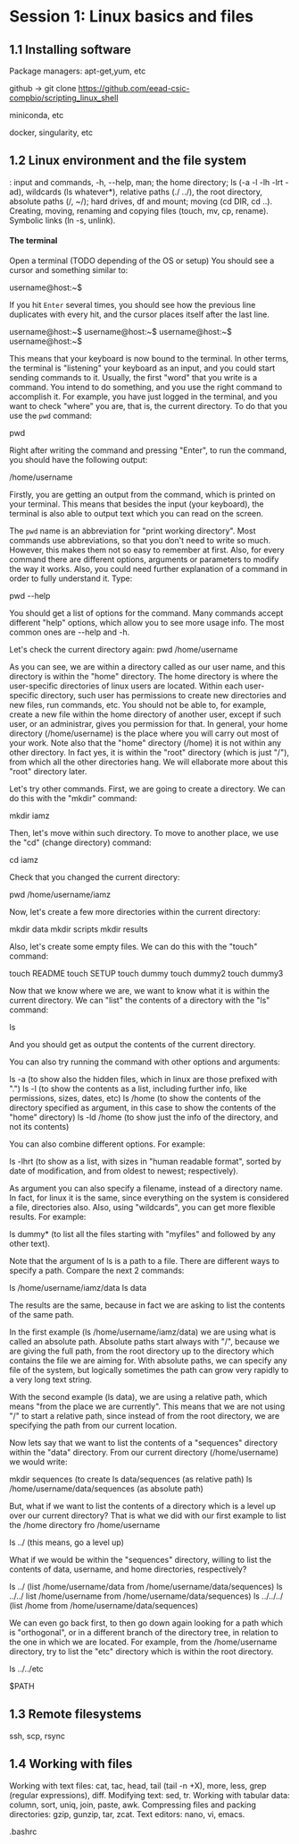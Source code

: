 # Session 1: Linux basics and files

## 1.1 Installing software

Package managers: apt-get,yum, etc

github -> git clone https://github.com/eead-csic-compbio/scripting_linux_shell

miniconda, etc

docker, singularity, etc

## 1.2 Linux environment and the file system

: input and commands, -h, --help, man; the home directory; ls (-a -l -lh -lrt -ad), wildcards (ls whatever*), relative paths (./ ../), the root directory, absolute paths (/, ~/); hard drives, df and mount; moving (cd DIR, cd ..). Creating, moving, renaming and copying files (touch, mv, cp, rename). Symbolic links (ln -s, unlink).

#### The terminal

Open a terminal (TODO depending of the OS or setup)
You should see a cursor and something similar to:

username@host:~$

If you hit `Enter` several times, you should see how the previous line duplicates with every hit, and the cursor places itself after the last line.

username@host:~$
username@host:~$
username@host:~$
username@host:~$

This means that your keyboard is now bound to the terminal. In other terms, the terminal is "listening" your keyboard as an input, and you could start sending commands to it.
Usually, the first "word" that you write is a command. You intend to do something, and you use the right command to accomplish it. For example, you have just logged in the terminal, and you want to check "where" you are, that is, the current directory. To do that you use the `pwd` command:

pwd

Right after writing the command and pressing "Enter", to run the command, you should have the following output:

/home/username

Firstly, you are getting an output from the command, which is printed on your terminal. This means that besides the input (your keyboard), the terminal is also able to output text which you can read on the screen.

The `pwd` name is an abbreviation for "print working directory". Most commands use abbreviations, so that you don't need to write so much. However, this makes them not so easy to remember at first. Also, for every command there are different options, arguments or parameters to modify the way it works. Also, you could need further explanation of a command in order to fully understand it. Type:

pwd --help

You should get a list of options for the command. Many commands accept different "help" options, which allow you to see more usage info. The most common ones are --help and -h.

Let's check the current directory again:
pwd
/home/username

As you can see, we are within a directory called as our user name, and this directory is within the "home" directory. The home directory is where the user-specific directories of linux users are located. Within each user-specific directory, such user has permissions to create new directories and new files, run commands, etc. You should not be able to, for example, create a new file within the home directory of another user, except if such user, or an administrar, gives you permission for that. In general, your home directory (/home/username) is the place where you will carry out most of your work. Note also that the "home" directory (/home) it is not within any other directory. In fact yes, it is within the "root" directory (which is just "/"), from which all the other directories hang. We will ellaborate more about this "root" directory later.

Let's try other commands. First, we are going to create a directory. We can do this with the "mkdir" command:

mkdir iamz

Then, let's move within such directory. To move to another place, we use the "cd" (change directory) command:

cd iamz

Check that you changed the current directory:

pwd
/home/username/iamz

Now, let's create a few more directories within the current directory:

mkdir data
mkdir scripts
mkdir results

Also, let's create some empty files. We can do this with the "touch" command:

touch README
touch SETUP
touch dummy
touch dummy2
touch dummy3

Now that we know where we are, we want to know what it is within the current directory. We can "list" the contents of a directory with the "ls" command:

ls

And you should get as output the contents of the current directory.

You can also try running the command with other options and arguments:

ls -a (to show also the hidden files, which in linux are those prefixed with ".")
ls -l (to show the contents as a list, including further info, like permissions, sizes, dates, etc)
ls /home (to show the contents of the directory specified as argument, in this case to show the contents of the "home" directory)
ls -ld /home (to show just the info of the directory, and not its contents)

You can also combine different options. For example:

ls -lhrt (to show as a list, with sizes in "human readable format", sorted by date of modification, and from oldest to newest; respectively).

As argument you can also specify a filename, instead of a directory name. In fact, for linux it is the same, since everything on the system is considered a file, directories also. Also, using "wildcards", you can get more flexible results. For example:

ls dummy* (to list all the files starting with "myfiles" and followed by any other text).

Note that the argument of ls is a path to a file. There are different ways to specify a path. Compare the next 2 commands:

ls /home/username/iamz/data
ls data

The results are the same, because in fact we are asking to list the contents of the same path.

In the first example (ls /home/username/iamz/data) we are using what is called an absolute path. Absolute paths start always with "/", because we are giving the full path, from the root directory up to the directory which contains the file we are aiming for. With absolute paths, we can specify any file of the system, but logically sometimes the path can grow very rapidly to a very long text string.

With the second example (ls data), we are using a relative path, which means "from the place we are currently". This means that we are not using "/" to start a relative path, since instead of from the root directory, we are specifying the path from our current location.

Now lets say that we want to list the contents of a "sequences" directory within the "data" directory. From our current directory (/home/username) we would write:

mkdir sequences (to create 
ls data/sequences (as relative path)
ls /home/username/data/sequences (as absolute path)

But, what if we want to list the contents of a directory which is a level up over our current directory? That is what we did with our first example to list the /home directory fro /home/username

ls ../ (this means, go a level up)

What if we would be within the "sequences" directory, willing to list the contents of data, username, and home directories, respectively?

ls ../ (list /home/username/data from /home/username/data/sequences)
ls ../../ list /home/username from /home/username/data/sequences)
ls ../../../ (list /home from /home/username/data/sequences)

We can even go back first, to then go down again looking for a path which is "orthogonal", or in a different branch of the directory tree, in relation to the one in which we are located. For example, from the /home/username directory, try to list the "etc" directory which is within the root directory.

ls ../../etc



$PATH

## 1.3 Remote filesystems

ssh, scp, rsync


## 1.4 Working with files

Working with text files: cat, tac, head, tail (tail -n +X), more, less, grep (regular expressions), diff. Modifying text: sed, tr. Working with tabular data: column, sort, uniq, join, paste, awk. Compressing files and packing directories: gzip, gunzip, tar, zcat. Text editors: nano, vi, emacs.

.bashrc

